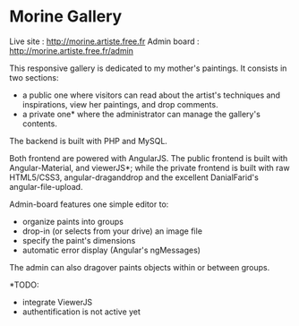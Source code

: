 # Morine Gallery

Live site : http://morine.artiste.free.fr
Admin board : http://morine.artiste.free.fr/admin


This responsive gallery is dedicated to my mother's paintings. It consists in two sections:
- a public one where visitors can read about the artist's techniques and inspirations, view her paintings, and drop comments.
- a private one* where the administrator can manage the gallery's contents.


The backend is built with PHP and MySQL.

Both frontend are powered with AngularJS.
The public frontend is built with Angular-Material, and viewerJS*;
while the private frontend is built with raw HTML5/CSS3, angular-draganddrop and the excellent DanialFarid's angular-file-upload.


Admin-board features one simple editor to:
- organize paints into groups
- drop-in (or selects from your drive) an image file
- specify the paint's dimensions
- automatic error display (Angular's ngMessages)

The admin can also dragover paints objects within or between groups.


*TODO:
- integrate ViewerJS
- authentification is not active yet
